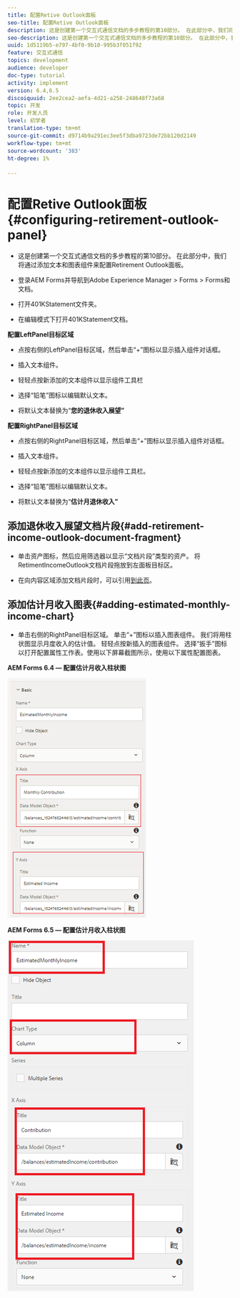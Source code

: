 ```yaml
---
title: 配置Retive Outlook面板
seo-title: 配置Retive Outlook面板
description: 这是创建第一个交互式通信文档的多步教程的第10部分。 在此部分中，我们将通过添加文本和图表组件来配置Retirement Outlook面板。
seo-description: 这是创建第一个交互式通信文档的多步教程的第10部分。 在此部分中，我们将通过添加文本和图表组件来配置Retirement Outlook面板。
uuid: 1d5119b5-e797-4bf0-9b10-995b3f051f92
feature: 交互式通信
topics: development
audience: developer
doc-type: tutorial
activity: implement
version: 6.4,6.5
discoiquuid: 2ee2cea2-aefa-4d21-a258-248648f73a68
topic: 开发
role: 开发人员
level: 初学者
translation-type: tm+mt
source-git-commit: d9714b9a291ec3ee5f3dba9723de72bb120d2149
workflow-type: tm+mt
source-wordcount: '383'
ht-degree: 1%

---
```



# 配置Retive Outlook面板{#configuring-retirement-outlook-panel}

* 这是创建第一个交互式通信文档的多步教程的第10部分。 在此部分中，我们将通过添加文本和图表组件来配置Retirement Outlook面板。

* 登录AEM Forms并导航到Adobe Experience Manager > Forms > Forms和文档。

* 打开401KStatement文件夹。

* 在编辑模式下打开401KStatement文档。

**配置LeftPanel目标区域**

* 点按右侧的LeftPanel目标区域，然后单击“+”图标以显示插入组件对话框。

* 插入文本组件。

* 轻轻点按新添加的文本组件以显示组件工具栏

* 选择“铅笔”图标以编辑默认文本。

* 将默认文本替换为“**您的退休收入展望”**

**配置RightPanel目标区域**

* 点按右侧的RightPanel目标区域，然后单击“+”图标以显示插入组件对话框。

* 插入文本组件。

* 轻轻点按新添加的文本组件以显示组件工具栏。

* 选择“铅笔”图标以编辑默认文本。

* 将默认文本替换为“**估计月退休收入”**

## 添加退休收入展望文档片段{#add-retirement-income-outlook-document-fragment}

* 单击资产图标，然后应用筛选器以显示“文档片段”类型的资产。 将RetimentIncomeOutlook文档片段拖放到左面板目标区。

* 在向内容区域添加文档片段时，可以引用[到此页](https://helpx.adobe.com/experience-manager/kt/forms/using/interactive-communication-web-channel-aem-forms/9.html)。

## 添加估计月收入图表{#adding-estimated-monthly-income-chart}

* 单击右侧的RightPanel目标区域。 单击“+”图标以插入图表组件。 我们将用柱状图显示月度收入的估计值。 轻轻点按新插入的图表组件。 选择“扳手”图标以打开配置属性工作表。使用以下屏幕截图所示，使用以下属性配置图表。

**AEM Forms 6.4 — 配置估计月收入柱状图**

![form64](assets/estimatedmonthlyincomechart.png)

**AEM Forms 6.5 — 配置估计月收入柱状图**

![forms65](assets/estimatedmonthlyincomechart65.PNG)




